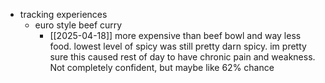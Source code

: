   * tracking experiences
    * euro style beef curry
      * [[2025-04-18]] more expensive than beef bowl and way less food. lowest level of spicy was still pretty darn spicy. im pretty sure this caused rest of day to have chronic pain and weakness. Not completely confident, but maybe like 62% chance
